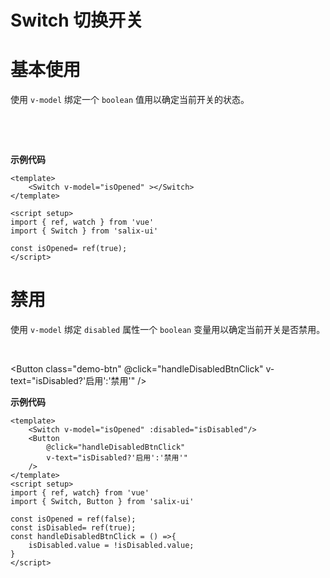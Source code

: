 # Switch 切换开关

# 基本使用

使用 `v-model` 绑定一个 `boolean` 值用以确定当前开关的状态。

<br />

<Switch v-model="isOpened" ></Switch>

<br />

**示例代码**

```vue
<template>
    <Switch v-model="isOpened" ></Switch>
</template>

<script setup>
import { ref, watch } from 'vue'
import { Switch } from 'salix-ui'

const isOpened= ref(true);
</script>
```

# 禁用

使用 `v-model` 绑定 `disabled` 属性一个 `boolean` 变量用以确定当前开关是否禁用。

<br />

<Switch v-model="isOpened2" :disabled="isDisabled"></Switch>

<Button class="demo-btn" @click="handleDisabledBtnClick" v-text="isDisabled?'启用':'禁用'" />

**示例代码**

```vue
<template>
    <Switch v-model="isOpened" :disabled="isDisabled"/>
    <Button 
        @click="handleDisabledBtnClick"
        v-text="isDisabled?'启用':'禁用'" 
    />
</template>
<script setup>
import { ref, watch} from 'vue'
import { Switch, Button } from 'salix-ui'

const isOpened = ref(false);
const isDisabled= ref(true);
const handleDisabledBtnClick = () =>{
    isDisabled.value = !isDisabled.value;
}
</script>
```

<script setup>
import { ref, watch} from 'vue'
import { Switch, Button } from 'salix-ui'

const isOpened= ref(true);
watch(isOpened,()=>{
    console.log("BasicDemo Switch is opened: ", isOpened.value);
})

const isOpened2 = ref(false);
watch(isOpened2,()=>{
    console.log("DisableDemo Switch is opened: ", isOpened2.value);
})
const isDisabled= ref(true);
watch(isDisabled, ()=>{
    console.log("DisableDemo Switch is disabled: ", isDisabled.value);
})
const handleDisabledBtnClick = () =>{
    isDisabled.value = !isDisabled.value;
}

</script>

<style>

.demo-btn{
    margin-left: 24px;
}
</style>